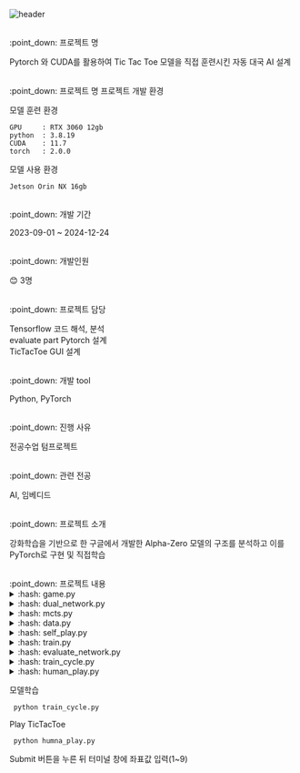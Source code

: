 ![header](https://capsule-render.vercel.app/api?type=slice&color=auto&height=200&section=header&text=Hello&rotate=13&fontAlign=70&fontAlignY=27&desc=I'm%20JaeHun&descAlign=75&descAlignY=45&fontSize=65)

<br/>
:point_down: 프로젝트 명

Pytorch 와 CUDA를 활용하여 Tic Tac Toe 모델을 직접 훈련시킨 자동 대국 AI 설계

<br/>
:point_down: 프로젝트 명 프로젝트 개발 환경

모델 훈련 환경

    GPU     : RTX 3060 12gb
    python  : 3.8.19
    CUDA    : 11.7
    torch   : 2.0.0

모델 사용 환경

    Jetson Orin NX 16gb

<br/>
:point_down: 개발 기간

2023-09-01 ~ 2024-12-24

<br/>
:point_down: 개발인원

:blush: 3명

<br/>
:point_down:  프로젝트 담당

Tensorflow 코드 해석, 분석<br/>
evaluate part Pytorch 설계<br/>
TicTacToe GUI 설계<br/>

<br/>
:point_down:  개발 tool

Python, PyTorch

<br/>
:point_down: 진행 사유

전공수업 텀프로젝트

<br/>
:point_down:  관련 전공

AI, 임베디드

<br/>
:point_down:  프로젝트 소개

강화학습을 기반으로 한 구글에서 개발한 Alpha-Zero 모델의 구조를 분석하고 이를 PyTorch로 구현 및 직접학습

<br/>
:point_down:  프로젝트 내용

<details>
<summary>
  :hash: game.py
</summary>
  - State : 틱택토 게임의 상태를 정의하는 클래스 (패배 및 무승부 확인하는 과정을 포함)<br/>
  - random_action : 주어진 상태에 대해 무작위 액션을 선택하는 함수<br/>
  - alpha_beta_action : 알파-베타 미니 맥스 알고리즘을 기반으로 액션을 선택하는 함수<br/>
  - mcts_action : 몬테카를로 트리 탐색 알고리즘을 기반으로 액션을 선택하는 함수<br/>
</details>

<details>
<summary>
  :hash: dual_network.py
</summary>
  - ResidualBlock : Resnet의 기반이 되는 ResidualBlock클래스<br/>
  - DualNetwork : 틱택토 게임의 상태를 평가하는 신경망 정책과 가치를 계산<br/>
</details>

<details>
<summary>
  :hash: mcts.py 
</summary>
  - predict : 신경망 모델을 사용하여 주어진 게임상태에 대한 정책과 가치를 예측<br/>
  - Node : 현재상태, 신경망, 해당 노드의 방문횟수, 승리횟수, 자식노드<br/>
  - pv_mcts_scores : 주어진 게임상태에 대해 MCTS 행동에 대한 점수 계산<br/>
  - pv_mcts_action : 다음수를 결정하는 함수를 반환<br/>
</details>

<details>
<summary>
  :hash: data.py
</summary>
  - TicTacToeDataset: 입력 : (2,3,3)의 보드 상태, 출력 : 정책(policies),가치(value)<br/>
</details>

<details>
<summary>
  :hash: self_play.py
</summary>
  - self_play : 각 게임의 결과 history 리스트에 저장<br/>
</details>

<details>
<summary>
  :hash: train.py
</summary>
  - DataLoader : Tic Tac Toe Dataset 로드<br/>
  - LossFunction : MSELoss <= CrossEntropy, Value 예측<br/>
  - Optimizer : Adam<br/>
</details>

<details>
<summary>
  :hash: evaluate_network.py
</summary>
  - evaluate_network : 모델 평가<br/>
  - update_best_player : 가장 좋은 모델 가중치 업데이트<br/>
</details>

<details>
<summary>
  :hash: train_cycle.py
</summary>
  - train을 위한 함수
</details>

<details>
<summary>
  :hash: human_play.py
</summary>
  - tic tac toe GUI, tkinter 사용<br/>
</details>

모델학습

     python train_cycle.py

Play TicTacToe

     python humna_play.py

Submit 버튼을 누른 뒤 터미널 창에 좌표값 입력(1~9)
